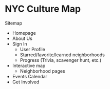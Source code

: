 # NYC Culture Map

Sitemap
- Homepage
- About Us
- Sign In
    - User Profile
    - Starred/favorite/learned neighborhoods
    - Progress (Trivia, scavenger hunt, etc.)
- Interactive map
    - Neighborhood pages
- Events Calendar
- Get Involved
